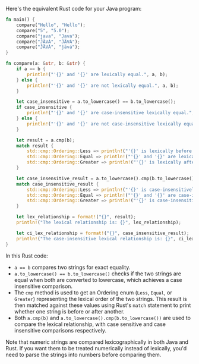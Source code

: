 Here's the equivalent Rust code for your Java program:

```rust
fn main() {
    compare("Hello", "Hello");
    compare("5", "5.0");
    compare("java", "Java");
    compare("ĴÃVÁ", "ĴÃVÁ");
    compare("ĴÃVÁ", "ĵãvá");
}

fn compare(a: &str, b: &str) {
    if a == b {
        println!("'{}' and '{}' are lexically equal.", a, b);
    } else {
        println!("'{}' and '{}' are not lexically equal.", a, b);
    }

    let case_insensitive = a.to_lowercase() == b.to_lowercase();
    if case_insensitive {
        println!("'{}' and '{}' are case-insensitive lexically equal.", a, b);
    } else {
        println!("'{}' and '{}' are not case-insensitive lexically equal.", a, b);
    }

    let result = a.cmp(b);
    match result {
        std::cmp::Ordering::Less => println!("'{}' is lexically before '{}'.", a, b),
        std::cmp::Ordering::Equal => println!("'{}' and '{}' are lexically equal.", a, b),
        std::cmp::Ordering::Greater => println!("'{}' is lexically after '{}'.", a, b),
    }

    let case_insensitive_result = a.to_lowercase().cmp(b.to_lowercase());
    match case_insensitive_result {
        std::cmp::Ordering::Less => println!("'{}' is case-insensitively before '{}'.", a, b),
        std::cmp::Ordering::Equal => println!("'{}' and '{}' are case-insensitively equal.", a, b),
        std::cmp::Ordering::Greater => println!("'{}' is case-insensitively after '{}'.", a, b),
    }

    let lex_relationship = format!("{}", result);
    println!("The lexical relationship is: {}", lex_relationship);

    let ci_lex_relationship = format!("{}", case_insensitive_result);
    println!("The case-insensitive lexical relationship is: {}", ci_lex_relationship);
}
```

In this Rust code:

- `a == b` compares two strings for exact equality.
- `a.to_lowercase() == b.to_lowercase()` checks if the two strings are equal when both are converted to lowercase, which achieves a case insensitive comparison.
- The `cmp` method is used to get an Ordering enum (`Less`, `Equal`, or `Greater`) representing the lexical order of the two strings. This result is then matched against these values using Rust's `match` statement to print whether one string is before or after another.
- Both `a.cmp(b)` and `a.to_lowercase().cmp(b.to_lowercase())` are used to compare the lexical relationship, with case sensitive and case insensitive comparisons respectively.

Note that numeric strings are compared lexicographically in both Java and Rust. If you want them to be treated numerically instead of lexically, you'd need to parse the strings into numbers before comparing them.
